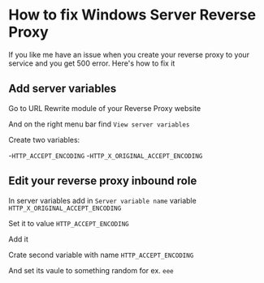 # How to fix Windows Server Reverse Proxy
If you like me have an issue when you create your reverse proxy to your service and you get 500 error. Here's how to fix it


## Add server variables 

Go to URL Rewrite module of your Reverse Proxy website

And on the right menu bar find `View server variables`

Create two variables:

-`HTTP_ACCEPT_ENCODING`
-`HTTP_X_ORIGINAL_ACCEPT_ENCODING`

## Edit your reverse proxy inbound role

In server variables add in `Server variable name` variable `HTTP_X_ORIGINAL_ACCEPT_ENCODING`

Set it to value `HTTP_ACCEPT_ENCODING`

Add it 


Crate second variable with name `HTTP_ACCEPT_ENCODING`

And set its vaule to something random for ex. `eee`
